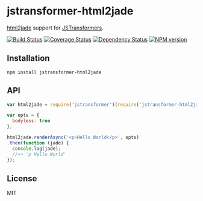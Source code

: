 # jstransformer-html2jade

[html2jade](https://github.com/donpark/html2jade) support for [JSTransformers](http://github.com/jstransformers).

[![Build Status](https://img.shields.io/travis/jstransformers/jstransformer-html2jade/master.svg)](https://travis-ci.org/jstransformers/jstransformer-html2jade)
[![Coverage Status](https://img.shields.io/codecov/c/github/jstransformers/jstransformer-html2jade/master.svg)](https://codecov.io/gh/jstransformers/jstransformer-html2jade)
[![Dependency Status](https://img.shields.io/david/jstransformers/jstransformer-html2jade/master.svg)](http://david-dm.org/jstransformers/jstransformer-html2jade)
[![NPM version](https://img.shields.io/npm/v/jstransformer-html2jade.svg)](https://www.npmjs.org/package/jstransformer-html2jade)

## Installation

    npm install jstransformer-html2jade

## API

```js
var html2jade = require('jstransformer')(require('jstransformer-html2jade'));

var opts = {
  bodyless: true
};

html2jade.renderAsync('<p>Hello World</p>', opts)
.then(function (jade) {
  console.log(jade);
  //=> 'p Hello World'
});
```

## License

MIT
